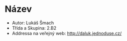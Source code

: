 # Název

- Autor: Lukáš Šmach
- Třída a Skupina: 2.B2
- Addressa na veřejný web: http://daluk.jednoduse.cz/
